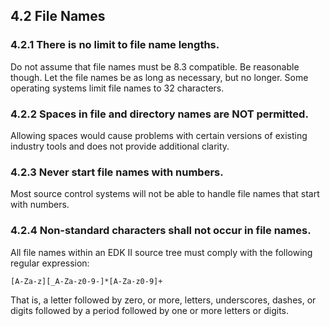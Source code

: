 <!--- @file
  4.2 File Names

  Copyright (c) 2006-2017, Intel Corporation. All rights reserved.<BR>

  Redistribution and use in source (original document form) and 'compiled'
  forms (converted to PDF, epub, HTML and other formats) with or without
  modification, are permitted provided that the following conditions are met:

  1) Redistributions of source code (original document form) must retain the
     above copyright notice, this list of conditions and the following
     disclaimer as the first lines of this file unmodified.

  2) Redistributions in compiled form (transformed to other DTDs, converted to
     PDF, epub, HTML and other formats) must reproduce the above copyright
     notice, this list of conditions and the following disclaimer in the
     documentation and/or other materials provided with the distribution.

  THIS DOCUMENTATION IS PROVIDED BY TIANOCORE PROJECT "AS IS" AND ANY EXPRESS OR
  IMPLIED WARRANTIES, INCLUDING, BUT NOT LIMITED TO, THE IMPLIED WARRANTIES OF
  MERCHANTABILITY AND FITNESS FOR A PARTICULAR PURPOSE ARE DISCLAIMED. IN NO
  EVENT SHALL TIANOCORE PROJECT  BE LIABLE FOR ANY DIRECT, INDIRECT, INCIDENTAL,
  SPECIAL, EXEMPLARY, OR CONSEQUENTIAL DAMAGES (INCLUDING, BUT NOT LIMITED TO,
  PROCUREMENT OF SUBSTITUTE GOODS OR SERVICES; LOSS OF USE, DATA, OR PROFITS;
  OR BUSINESS INTERRUPTION) HOWEVER CAUSED AND ON ANY THEORY OF LIABILITY,
  WHETHER IN CONTRACT, STRICT LIABILITY, OR TORT (INCLUDING NEGLIGENCE OR
  OTHERWISE) ARISING IN ANY WAY OUT OF THE USE OF THIS DOCUMENTATION, EVEN IF
  ADVISED OF THE POSSIBILITY OF SUCH DAMAGE.

-->

## 4.2 File Names

### 4.2.1 There is no limit to file name lengths.

Do not assume that file names must be 8.3 compatible. Be reasonable though. Let
the file names be as long as necessary, but no longer. Some operating systems
limit file names to 32 characters.

### 4.2.2 Spaces in file and directory names are NOT permitted.

Allowing spaces would cause problems with certain versions of existing industry
tools and does not provide additional clarity.

### 4.2.3 Never start file names with numbers.

Most source control systems will not be able to handle file names that start
with numbers.

### 4.2.4 Non-standard characters shall not occur in file names.

All file names within an EDK II source tree must comply with the following
regular expression:

```
[A-Za-z][_A-Za-z0-9-]*[A-Za-z0-9]+
```

That is, a letter followed by zero, or more, letters, underscores, dashes, or
digits followed by a period followed by one or more letters or digits.
